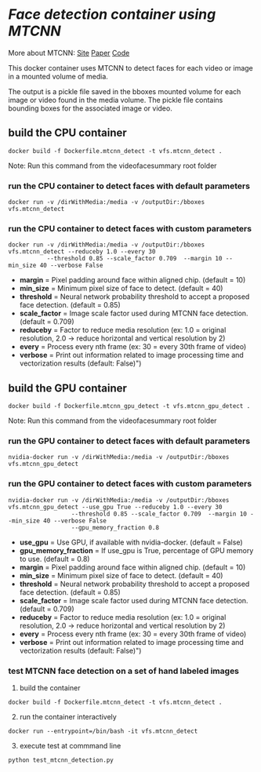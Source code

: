 # *Face detection container using MTCNN*
More about MTCNN: [Site](https://kpzhang93.github.io/MTCNN_face_detection_alignment/index.html)
[Paper](https://kpzhang93.github.io/MTCNN_face_detection_alignment/paper/spl.pdf)
[Code](https://github.com/davidsandberg/facenet/blob/master/src/align/align_dataset_mtcnn.py)

This docker container uses MTCNN to detect faces for each video or image in a mounted volume of media.  

The output is a pickle file saved in the bboxes mounted volume for each image or video found in the media volume. The pickle file contains bounding boxes for the associated image or video.

## build the CPU container

```Shell
docker build -f Dockerfile.mtcnn_detect -t vfs.mtcnn_detect .
```

Note: Run this command from the videofacesummary root folder

### run the CPU container to detect faces with default parameters

```Shell
docker run -v /dirWithMedia:/media -v /outputDir:/bboxes vfs.mtcnn_detect
```

### run the CPU container to detect faces with custom parameters

```Shell
docker run -v /dirWithMedia:/media -v /outputDir:/bboxes vfs.mtcnn_detect --reduceby 1.0 --every 30 
           --threshold 0.85 --scale_factor 0.709  --margin 10 --min_size 40 --verbose False
```

  * **margin** = Pixel padding around face within aligned chip. (default = 10)
  * **min_size** = Minimum pixel size of face to detect. (default = 40)
  * **threshold** = Neural network probability threshold to accept a proposed face detection. (default = 0.85)
  * **scale_factor** = Image scale factor used during MTCNN face detection. (default = 0.709)
  * **reduceby** = Factor to reduce media resolution (ex: 1.0 = original resolution, 2.0 -> reduce horizontal and vertical resolution by 2)
  * **every** = Process every nth frame (ex: 30 = every 30th frame of video)
  * **verbose** = Print out information related to image processing time and vectorization results (default: False)")
  
 
## build the GPU container

```Shell
docker build -f Dockerfile.mtcnn_gpu_detect -t vfs.mtcnn_gpu_detect .
```

Note: Run this command from the videofacesummary root folder

### run the GPU container to detect faces with default parameters
```Shell
nvidia-docker run -v /dirWithMedia:/media -v /outputDir:/bboxes vfs.mtcnn_gpu_detect 
```

### run the GPU container to detect faces with custom parameters
```Shell
nvidia-docker run -v /dirWithMedia:/media -v /outputDir:/bboxes vfs.mtcnn_gpu_detect --use_gpu True --reduceby 1.0 --every 30 
                  --threshold 0.85 --scale_factor 0.709  --margin 10 --min_size 40 --verbose False
                  --gpu_memory_fraction 0.8 
```

  * **use_gpu** = Use GPU, if available with nvidia-docker. (default = False)   
  * **gpu_memory_fraction** = If use_gpu is True, percentage of GPU memory to use. (default = 0.8)
  * **margin** = Pixel padding around face within aligned chip. (default = 10)
  * **min_size** = Minimum pixel size of face to detect. (default = 40)
  * **threshold** = Neural network probability threshold to accept a proposed face detection. (default = 0.85)
  * **scale_factor** = Image scale factor used during MTCNN face detection. (default = 0.709)
  * **reduceby** = Factor to reduce media resolution (ex: 1.0 = original resolution, 2.0 -> reduce horizontal and vertical resolution by 2)
  * **every** = Process every nth frame (ex: 30 = every 30th frame of video)
  * **verbose** = Print out information related to image processing time and vectorization results (default: False)")

### test MTCNN face detection on a set of hand labeled images

1. build the container
```Shell
docker build -f Dockerfile.mtcnn_detect -t vfs.mtcnn_detect .
```
2. run the container interactively
```Shell
docker run --entrypoint=/bin/bash -it vfs.mtcnn_detect
```
3. execute test at commmand line
```Shell
python test_mtcnn_detection.py